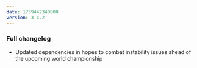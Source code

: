 ```yaml
---
date: 1759442340000
version: 3.4.2
---
```


### Full changelog

- Updated dependencies in hopes to combat instability issues ahead of the upcoming world championship
